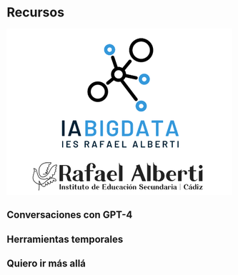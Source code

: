 # Recursos

<img class="r-stretch" style="text-align: center" src="assets/logos-combinados-iabd.png">

## Conversaciones con GPT-4

## Herramientas temporales

## Quiero ir más allá